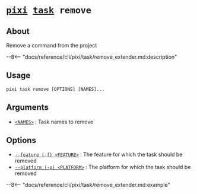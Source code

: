 <!--- This file is autogenerated. Do not edit manually! -->
# <code>[pixi](../../pixi.md) [task](../task.md) remove</code>

## About
Remove a command from the project

--8<-- "docs/reference/cli/pixi/task/remove_extender.md:description"

## Usage
```
pixi task remove [OPTIONS] [NAMES]...
```

## Arguments
- <a id="arg-<NAMES>" href="#arg-<NAMES>">`<NAMES>`</a>
:  Task names to remove

## Options
- <a id="arg---feature" href="#arg---feature">`--feature (-f) <FEATURE>`</a>
:  The feature for which the task should be removed
- <a id="arg---platform" href="#arg---platform">`--platform (-p) <PLATFORM>`</a>
:  The platform for which the task should be removed

--8<-- "docs/reference/cli/pixi/task/remove_extender.md:example"

